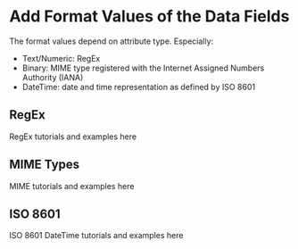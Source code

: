 # Add Format Values of the Data Fields

The format values depend on attribute type. Especially:
- Text/Numeric: RegEx
- Binary: MIME type registered with the Internet Assigned Numbers Authority (IANA)
- DateTime: date and time representation as defined by ISO 8601

## RegEx

RegEx tutorials and examples here

## MIME Types

MIME tutorials and examples here

## ISO 8601

ISO 8601 DateTime tutorials and examples here

